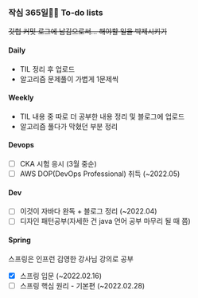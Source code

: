 ### 작심 365일🙏🏻 To-do lists
~~깃헙 커밋 로그에 남김으로써... 해야할 일을 박제시키기~~


#### Daily
- TIL 정리 후 업로드
- 알고리즘 문제풀이 가볍게 1문제씩

#### Weekly
- TIL 내용 중 따로 더 공부한 내용 정리 및 블로그에 업로드
- 알고리즘 풀다가 막혔던 부분 정리

#### Devops
- [ ] CKA 시험 응시 (3월 중순)
- [ ] AWS DOP(DevOps Professional) 취득 (~2022.05)

#### Dev
- [ ] 이것이 자바다 완독 + 블로그 정리 (~2022.04)
- [ ] 디자인 패턴공부(자세한 건 java 언어 공부 마무리 될 때 쯤)

#### Spring
스프링은 인프런 김영한 강사님 강의로 공부
- [X] 스프링 입문 (~2022.02.16)
- [ ] 스프링 핵심 원리 - 기본편 (~2022.02.28)
